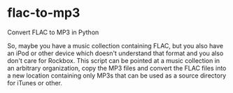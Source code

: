 # flac-to-mp3
Convert FLAC to MP3 in Python

So, maybe you have a music collection containing FLAC, but you also have an iPod or other device which doesn't understand that format and you also don't care for Rockbox.  This script can be pointed at a music collection in an arbitrary organization, copy the MP3 files and convert the FLAC files into a new location containing only MP3s that can be used as a source directory for iTunes or other.
